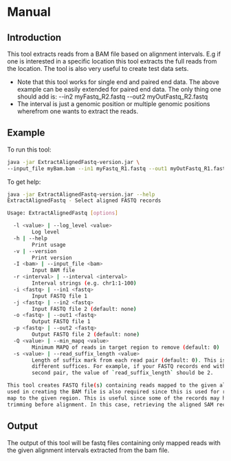 # Manual

## Introduction
This tool extracts reads from a BAM file based on alignment intervals. E.g if one is interested in a specific
location this tool extracts the full reads from the location. The tool is also very useful to create test data sets.

* Note that this tool works for single end and paired end data. The above example can be easily extended for
paired end data. The only thing one should add is: --in2 myFastq_R2.fastq --out2 myOutFastq_R2.fastq
* The interval is just a genomic position or multiple genomic positions wherefrom one wants to extract the reads.


## Example
To run this tool:
```bash
java -jar ExtractAlignedFastq-version.jar \
--input_file myBam.bam --in1 myFastq_R1.fastq --out1 myOutFastq_R1.fastq --interval chr5:100-200
```

To get help:
```bash
java -jar ExtractAlignedFastq-version.jar --help
ExtractAlignedFastq - Select aligned FASTQ records

Usage: ExtractAlignedFastq [options]

  -l <value> | --log_level <value>
        Log level
  -h | --help
        Print usage
  -v | --version
        Print version
  -I <bam> | --input_file <bam>
        Input BAM file
  -r <interval> | --interval <interval>
        Interval strings (e.g. chr1:1-100)
  -i <fastq> | --in1 <fastq>
        Input FASTQ file 1
  -j <fastq> | --in2 <fastq>
        Input FASTQ file 2 (default: none)
  -o <fastq> | --out1 <fastq>
        Output FASTQ file 1
  -p <fastq> | --out2 <fastq>
        Output FASTQ file 2 (default: none)
  -Q <value> | --min_mapq <value>
        Minimum MAPQ of reads in target region to remove (default: 0)
  -s <value> | --read_suffix_length <value>
        Length of suffix mark from each read pair (default: 0). This is used for distinguishing read pairs with
        different suffices. For example, if your FASTQ records end with `/1` for the first pair and `/2` for the
        second pair, the value of `read_suffix_length` should be 2.

This tool creates FASTQ file(s) containing reads mapped to the given alignment intervals. A set of FASTQ files that was
used in creating the BAM file is also required since this is used for retrieving full sequences of FASTQ records which
map to the given region. This is useful since some of the records may have undergone modifications such as quality
trimming before alignment. In this case, retrieving the aligned SAM records will only give the modified sequence.
```

## Output
The output of this tool will be fastq files containing only mapped reads with the given alignment intervals extracted
from the bam file.